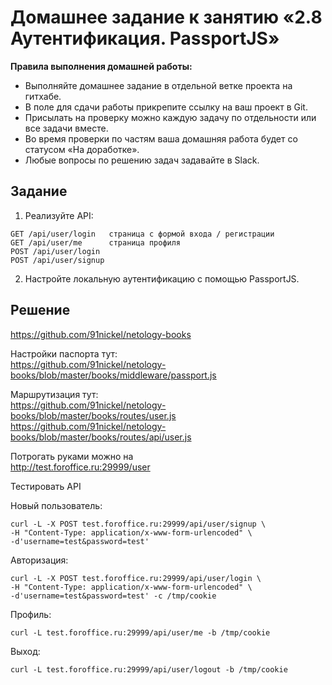 # Домашнее задание к занятию «2.8 Аутентификация. PassportJS»
**Правила выполнения домашней работы:** 
* Выполняйте домашнее задание в отдельной ветке проекта на гитхабе.
* В поле для сдачи работы прикрепите ссылку на ваш проект в Git.
* Присылать на проверку можно каждую задачу по отдельности или все задачи вместе. 
* Во время проверки по частям ваша домашняя работа будет со статусом «На доработке».
* Любые вопросы по решению задач задавайте в Slack.

## Задание
1. Реализуйте API:
```
GET /api/user/login   страница с формой входа / регистрации
GET /api/user/me      страница профиля
POST /api/user/login
POST /api/user/signup
```
2. Настройте локальную аутентификацию с помощью PassportJS.

## Решение

https://github.com/91nickel/netology-books

Настройки паспорта тут:  
https://github.com/91nickel/netology-books/blob/master/books/middleware/passport.js  

Маршрутизация тут:  
https://github.com/91nickel/netology-books/blob/master/books/routes/user.js  
https://github.com/91nickel/netology-books/blob/master/books/routes/api/user.js  

Потрогать руками можно на  
http://test.foroffice.ru:29999/user

Тестировать API

Новый пользователь:
``` console
curl -L -X POST test.foroffice.ru:29999/api/user/signup \
-H "Content-Type: application/x-www-form-urlencoded" \
-d'username=test&password=test'
```
Авторизация:
``` console
curl -L -X POST test.foroffice.ru:29999/api/user/login \
-H "Content-Type: application/x-www-form-urlencoded" \
-d'username=test&password=test' -c /tmp/cookie
```
Профиль:
``` console
curl -L test.foroffice.ru:29999/api/user/me -b /tmp/cookie
```
Выход:
``` console
curl -L test.foroffice.ru:29999/api/user/logout -b /tmp/cookie
```